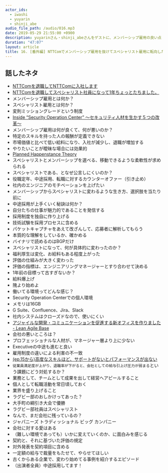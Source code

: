 ```yaml
---
actor_ids:
  - iwashi 
  - yuyarin
  - shinji_abe
audio_file_path: /audio/016.mp3
date: 2019-05-29 21:55:00 +0900
description: yuyarinさん・shinji_abeさんをゲストに、メンバーシップ雇用の良い点・悪い点、スペシャリスト雇用への転向、採用プロセス、評価制度などについて、NTTComを例にとって語っていただいたエピソードです。
duration: "47:07"
layout: article
title: 16. [番外編] NTTComでメンバーシップ雇用を抜けてスペシャリスト雇用に転向した話とか w/ yuyarin、shinji_abe
---
```


## 話したネタ

- [NTTComを退職してNTTComに入社します](http://yuyarin.hatenablog.com/entry/2019/04/30/223004)
- [NTTComを退職してスペシャリスト社員になって1年ちょっとたちました。](https://www.security-design.jp/entry/2019/05/07/082119)
- メンバーシップ雇用とは何か？
- スペシャリスト雇用とは何か？
- 変則ミッショングレードという制度
- [Inside “Security Operation Center” ～セキュリティ人材を生かす５つの改革～](https://custom.cvent.com/1B8FF20CA3284DDD9E69582158291F1D/files/3a02956101504d519f5e5d9ff219bd54.pdf)
- メンバーシップ雇用は何が良くて、何が悪いのか？
- 特定のスキルを持った人の報酬が定義できない
- 市場価値と比べて低い給料になり、入社が減少し、退職が増加する
- やりたいことが曖昧な場合には効果的
- [Planned Happenstance Theory](https://ja.wikipedia.org/wiki/%E8%A8%88%E7%94%BB%E7%9A%84%E5%81%B6%E7%99%BA%E6%80%A7%E7%90%86%E8%AB%96k)
- スペシャリストとメンバーシップを選べる、移動できるような柔軟性が求められる
- スペシャリストである、となぜ公言しにくいのか？
- 役職定年、中途採用、転職に対するカウンターオファー（引き止め）
- 社内のエンジニアのモチベーションを上げたい
- メンバーシップからスペシャリストに変わるような生き方、選択肢を当たり前に
- 中途採用が上手くいく秘訣は何か？
- 自分たちの仕事が魅力的であることを発信する
- 採用制度を独自に作り上げる
- 技術試験を採用プロセスに含める
- パケットキャプチャをあえて改ざんして、応募者に解析してもらう
- 本質的な理解をしているか、確かめる
- バイナリで読めるのはBGPだけ
- スペシャリストになって、何が具体的に変わったのか？
- 福利厚生は変化、お給料もある程度上がった
- 評価の仕組みが大きく変わった
- 評価の指標は、エンジニアリングマネージャーとすり合わせて決める
- 1年前の目標って古すぎないか？
- 給料爆上げ
- 隗より始めよ
- 働いてる環境ってどんな感じ？
- Security Operation Centerでの個人環境
- メモリは16GB
- G Suite、Confluence、Jira、Slack
- 社内システムはクローズドなので、使いにくい
- [アジャイルな開発・コミュニケーションを促進する新オフィスを作りました - Lean Agile Base](https://developer.ntt.com/ja/blog/ac773af6-5132-4109-82af-ae4e1fa45c32)
- 会社の悪いところは？
- プロフェッショナルな人材が、マネージャー層より上に少ない
- Executiveの中途も進むと良い
- 雇用制度の違いによる利害の不一致
- [(ep.15から)高度なスキルほど、サポートがないとパフォーマンスが出ない](https://fukabori.fm/episode/15)
- `従業員満足度が上がり、退職率が下がると、会社としての給与引上げ圧力が弱まる`という課題にどう対処するか？
- 業務として、チームとして成果を出して経営へアピールすること
- 個人として転職活動を常日頃しておく
- 業界を盛り上げること
- ラグビー部のおしかけってあった？
- 大手町の綱引き大会で優勝
- ラグビー部社員はスペシャリスト
- なんで、まだ会社に残っているの？
- ジャパニーズ トラディッショナル ビッグ カンパニー
- 会社に対する愛はある
- （難しい環境であっても）いかに変えていくのか、に面白みを感じる
- 契約と、それに基づいた評価の規定
- 対外発表を契約項目に含める
- 一定額の給与で裁量をもたせて、やらせてほしい
- 古くからある企業で、変わり始めてる事例を紹介するエピソード
- （出演者全員）中途採用してます！

